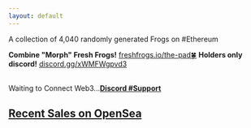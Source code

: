 ```yaml
---
layout: default
---
```

<title>freshfrogs.io</title>A collection of 4,040 randomly generated Frogs on #Ethereum

**Combine "Morph" Fresh Frogs!** <ins>[freshfrogs.io/the-pad🍀](https://freshfrogs.io/the-pad)</ins>
**Holders only discord!** <ins>[discord.gg/xWMFWgpvd3](https://discord.gg/xWMFWgpvd3)</ins>

<div id="pre" class="mintingTextWhite2"><strong></strong><br>Waiting to Connect Web3...<a href="https://discord.gg/xWMFWgpvd3" target="_blank" class="pointer"><strong><u>Discord #Support</u></strong></a></div>

[Recent Sales on OpenSea](https://opensea.io/collection/fresh-frogs/activity)
---